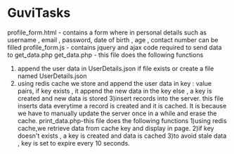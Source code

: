 # GuviTasks
profile_form.html - contains a form where in personal details such as username , email , password, date of birth , age , contact number can be filled
profile_form.js - contains jquery and ajax code required to send data to get_data.php
get_data.php - this file does the following functions
1) append the user data in UserDetails.json if file exists or create a file named UserDetails.json
2) using redis cache we store and append the user data in key : value pairs, if key exists , it append the new data in the key else , a key is created and new data is stored
3)insert records into the server.
this file inserts data everytime a record is created and it is cached. It is because we have to manually update the server once in a while and erase the cache.
print_data.php-this file does the following functions
1)using redis cache,we retrieve data from cache key and display in page.
2)if key doesn't exists , a key is created and data is cached
3)to avoid stale data , key is set to expire every 10 seconds.
